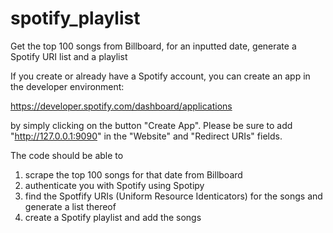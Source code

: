 # spotify_playlist
Get the top 100 songs from Billboard, for an inputted date, generate a Spotify URI list and a playlist

If you create or already have a Spotify account, you can create an app in the developer environment:

https://developer.spotify.com/dashboard/applications

by simply clicking on the button "Create App". Please be sure to add "http://127.0.0.1:9090" in the "Website" and
"Redirect URIs" fields.

The code should be able to 

1) scrape the top 100 songs for that date from Billboard
2) authenticate you with Spotify using Spotipy
3) find the Spotfify URIs (Uniform Resource Identicators) for the songs and generate a list thereof
4) create a Spotify playlist and add the songs

